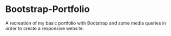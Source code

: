 # Bootstrap-Portfolio

A recreation of my basic portfolio with Bootstrap and some media queries in order to create a responsive website.

